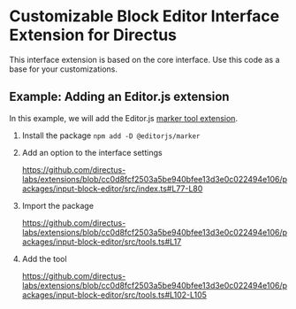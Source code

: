 # Customizable Block Editor Interface Extension for Directus

This interface extension is based on the core interface. Use this code as a base for your customizations.

## Example: Adding an Editor.js extension

In this example, we will add the Editor.js [marker tool extension](https://github.com/editor-js/marker).

1. Install the package `npm add -D @editorjs/marker`
2. Add an option to the interface settings

    https://github.com/directus-labs/extensions/blob/cc0d8fcf2503a5be940bfee13d3e0c022494e106/packages/input-block-editor/src/index.ts#L77-L80

3. Import the package

    https://github.com/directus-labs/extensions/blob/cc0d8fcf2503a5be940bfee13d3e0c022494e106/packages/input-block-editor/src/tools.ts#L17

4. Add the tool

    https://github.com/directus-labs/extensions/blob/cc0d8fcf2503a5be940bfee13d3e0c022494e106/packages/input-block-editor/src/tools.ts#L102-L105
